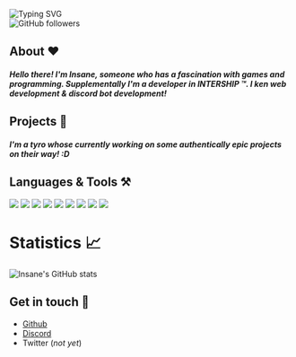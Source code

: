 <span style="display: block; align: center"> ![Typing SVG](https://readme-typing-svg.herokuapp.com?font=Montserrat&color=E3D7C7&size=21&multiline=true&lines=Hi%2C+I'm+Insane+a+gamer+%26+developer)  
![GitHub followers](https://img.shields.io/github/followers/theinsanec0der?color=%23e3d7c7&label=Follow%20me&logo=github&logoColor=%23fffff&style=for-the-badge)
</span>
## About :heart: 
##### Hello there! I'm Insane, someone who has a fascination with games and programming. Supplementally I'm a developer in INTERSHIP ™. I ken web development & discord bot development!

## Projects 📔
##### I'm a tyro whose currently working on some authentically epic projects on their way! :D

## Languages & Tools ⚒️
<img src="https://cdn.discordapp.com/attachments/864929024072613938/873641462078783579/icons8-visual-studio-code-2019-48.png"> <img src="https://cdn.discordapp.com/attachments/864929024072613938/873641784373297193/icons8-intellij-idea-48.png"> <img src="https://cdn.discordapp.com/attachments/864929024072613938/873642019833135114/icons8-android-os-48.png"> <img src="https://cdn.discordapp.com/attachments/864929024072613938/873642215153479700/icons8-java-48.png"> <img src="https://cdn.discordapp.com/attachments/864929024072613938/873642462197993542/icons8-javascript-48.png"> <img src="https://cdn.discordapp.com/attachments/864929024072613938/873642654720729119/icons8-html-5-48.png"> <img src="https://cdn.discordapp.com/attachments/864929024072613938/873642804075716688/icons8-css3-48.png"> 
<img src="https://cdn.discordapp.com/attachments/864929024072613938/873642945474097222/icons8-nodejs-48.png"> <img src="https://cdn.discordapp.com/attachments/864929024072613938/873643161329754222/icons8-bootstrap-48.png">

# Statistics 📈
![Insane's GitHub stats](https://github-readme-stats.vercel.app/api?username=theinsanec0der&show_icons=true&theme=tokyonight)

## Get in touch :handshake:
- [Github](https://github.com/theInsanec0der)
- [Discord](https://discord.com/users/828985679396077638)
- Twitter   (*not yet*)


